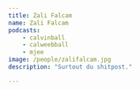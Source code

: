 ```yaml
---
title: Zali Falcam
name: Zali Falcam
podcasts:
    - calvinball
    - calweebball
    - mjee
image: /people/zalifalcam.jpg
description: "Surtout du shitpost."

---
```


<People/>